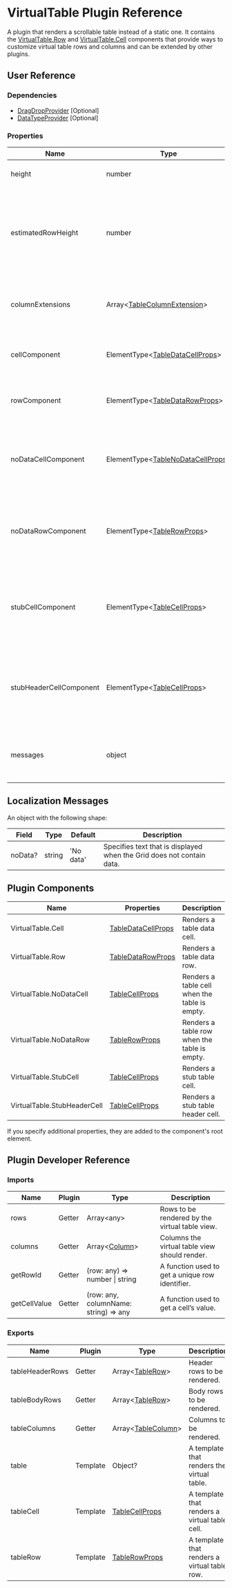 # VirtualTable Plugin Reference

A plugin that renders a scrollable table instead of a static one. It contains the [VirtualTable.Row](#plugin-components) and [VirtualTable.Cell](#plugin-components) components that provide ways to customize virtual table rows and columns and can be extended by other plugins.

## User Reference

### Dependencies

- [DragDropProvider](drag-drop-provider.md) [Optional]
- [DataTypeProvider](data-type-provider.md) [Optional]

### Properties

Name | Type | Default | Description
-----|------|---------|------------
height | number | 530 | The virtual table's height.
estimatedRowHeight | number | `37` for [Bootstrap3](https://www.npmjs.com/package/@devexpress/dx-react-grid-bootstrap3); `48` for [Material UI](https://www.npmjs.com/package/@devexpress/dx-react-grid-material-ui) | Estimated row height. Specify the average value for a table whose rows have different heights.
columnExtensions | Array&lt;[TableColumnExtension](table.md#tablecolumnextension)&gt; | Additional column properties that the plugin can handle.
cellComponent | ElementType&lt;[TableDataCellProps](table.md#tabledatacellprops)&gt; | | A component that renders a table cell.
rowComponent | ElementType&lt;[TableDataRowProps](table.md#tabledatarowprops)&gt; | | A component that renders a table row.
noDataCellComponent | ElementType&lt;[TableNoDataCellProps](table.md#tablenodatacellprops)&gt; | | A component that renders a table cell when the table is empty.
noDataRowComponent | ElementType&lt;[TableRowProps](table.md#tablerowprops)&gt; | | A component that renders a table row when the table is empty.
stubCellComponent | ElementType&lt;[TableCellProps](table.md#tablecellprops)&gt; | | A component that renders a stub table cell if the cell value is not provided.
stubHeaderCellComponent | ElementType&lt;[TableCellProps](table.md#tablecellprops)&gt; | | A component that renders a stub header cell if the cell value is not provided.
messages | object | | An object that specifies the [localization messages](#localization-messages).

## Localization Messages

An object with the following shape:

Field | Type | Default | Description
------|------|---------|------------
noData? | string | 'No data' | Specifies text that is displayed when the Grid does not contain data.

## Plugin Components

Name | Properties | Description
-----|------------|------------
VirtualTable.Cell | [TableDataCellProps](table.md#tabledatacellprops) | Renders a table data cell.
VirtualTable.Row | [TableDataRowProps](table.md#tabledatarowprops) | Renders a table data row.
VirtualTable.NoDataCell | [TableCellProps](table.md#tablecellprops) | Renders a table cell when the table is empty.
VirtualTable.NoDataRow | [TableRowProps](table.md#tablerowprops) | Renders a table row when the table is empty.
VirtualTable.StubCell | [TableCellProps](table.md#tablecellprops) | Renders a stub table cell.
VirtualTable.StubHeaderCell | [TableCellProps](table.md#tablecellprops) | Renders a stub table header cell.

If you specify additional properties, they are added to the component's root element.

## Plugin Developer Reference

### Imports

Name | Plugin | Type | Description
-----|--------|------|------------
rows | Getter | Array&lt;any&gt; | Rows to be rendered by the virtual table view.
columns | Getter | Array&lt;[Column](grid.md#column)&gt; | Columns the virtual table view should render.
getRowId | Getter | (row: any) => number &#124; string | A function used to get a unique row identifier.
getCellValue | Getter | (row: any, columnName: string) => any | A function used to get a cell’s value.

### Exports

Name | Plugin | Type | Description
-----|--------|------|------------
tableHeaderRows | Getter | Array&lt;[TableRow](table.md#tablerow)&gt; | Header rows to be rendered.
tableBodyRows | Getter | Array&lt;[TableRow](table.md#tablerow)&gt; | Body rows to be rendered.
tableColumns | Getter | Array&lt;[TableColumn](table.md#tablecolumn)&gt; | Columns to be rendered.
table | Template | Object? | A template that renders the virtual table.
tableCell | Template | [TableCellProps](table.md#tablecellprops) | A template that renders a virtual table cell.
tableRow | Template | [TableRowProps](table.md#tablerowprops) | A template that renders a virtual table row.
